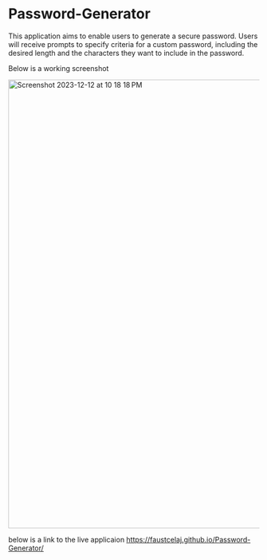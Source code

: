 # Password-Generator

This application aims to enable users to generate a secure password. Users will receive prompts to specify criteria for a custom password, including the desired length and the characters they want to include in the password.

Below is a working screenshot

<img width="900" alt="Screenshot 2023-12-12 at 10 18 18 PM" src="https://github.com/FaustCelaj/Password-Generator/assets/149631014/c5755553-e7d0-428a-9bf6-56c4b49505c3">

below is a link to the live applicaion
https://faustcelaj.github.io/Password-Generator/
